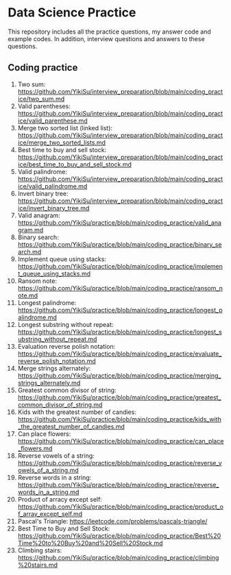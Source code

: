 # Data Science Practice
This repository includes all the practice questions, my answer code and example codes. In addition, interview questions and answers to these questions.

## Coding practice
1. Two sum: https://github.com/YikiSu/interview_preparation/blob/main/coding_practice/two_sum.md
2. Valid parentheses: https://github.com/YikiSu/interview_preparation/blob/main/coding_practice/valid_parenthese.md
3. Merge two sorted list (linked list): https://github.com/YikiSu/interview_preparation/blob/main/coding_practice/merge_two_sorted_lists.md
4. Best time to buy and sell stock: https://github.com/YikiSu/interview_preparation/blob/main/coding_practice/best_time_to_buy_and_sell_stock.md
5. Valid palindrome: https://github.com/YikiSu/interview_preparation/blob/main/coding_practice/valid_palindrome.md
6. Invert binary tree: https://github.com/YikiSu/interview_preparation/blob/main/coding_practice/invert_binary_tree.md
7. Valid anagram: https://github.com/YikiSu/practice/blob/main/coding_practice/valid_anagram.md
8. Binary search: https://github.com/YikiSu/practice/blob/main/coding_practice/binary_search.md
9. Implement queue using stacks: https://github.com/YikiSu/practice/blob/main/coding_practice/implement_queue_using_stacks.md
10. Ransom note: https://github.com/YikiSu/practice/blob/main/coding_practice/ransom_note.md
11. Longest palindrome: https://github.com/YikiSu/practice/blob/main/coding_practice/longest_palindrome.md
12. Longest substring without repeat: https://github.com/YikiSu/practice/blob/main/coding_practice/longest_substring_without_repeat.md
13. Evaluation reverse polish notation: https://github.com/YikiSu/practice/blob/main/coding_practice/evaluate_reverse_polish_notation.md
14. Merge strings alternately: https://github.com/YikiSu/practice/blob/main/coding_practice/merging_strings_alternately.md
15. Greatest common divisor of string: https://github.com/YikiSu/practice/blob/main/coding_practice/greatest_common_divisor_of_string.md
16. Kids with the greatest number of candies: https://github.com/YikiSu/practice/blob/main/coding_practice/kids_with_the_greatest_number_of_candies.md
17. Can place flowers: https://github.com/YikiSu/practice/blob/main/coding_practice/can_place_flowers.md
18. Reverse vowels of a string: https://github.com/YikiSu/practice/blob/main/coding_practice/reverse_vowels_of_a_string.md
19. Reverse words in a string: https://github.com/YikiSu/practice/blob/main/coding_practice/reverse_words_in_a_string.md
20. Product of arracy except self: https://github.com/YikiSu/practice/blob/main/coding_practice/product_of_array_except_self.md
21. Pascal's Triangle: https://leetcode.com/problems/pascals-triangle/
22. Best Time to Buy and Sell Stock: https://github.com/YikiSu/practice/blob/main/coding_practice/Best%20Time%20to%20Buy%20and%20Sell%20Stock.md
23. Climbing stairs: https://github.com/YikiSu/practice/blob/main/coding_practice/climbing%20stairs.md
